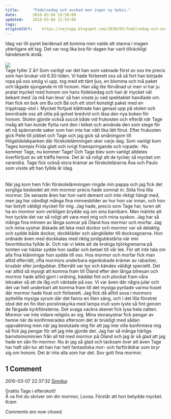 ```yaml
---
title:		"Födelsedag och avsked men ingen ny bebis."
date:		2010-03-04 19:58:00
updated:	2010-03-04 22:54:06
tags: 	
originalUrl:	https://nejtupp.blogspot.com/2010/03/fodelsedag-och-avsked-men-ingen-ny.html
---
```


Idag var lill-pyret beräknad att komma men valde att stanna i magen ytterligare ett tag. Det var nog lika bra för dagen har varit tillräckligt händelserik ändå.<br><br><img src="../../../../img/Tage+fyller+2+%C3%A5r-_MG_0139.jpg"><br>Tage fyller 2 år! Som vanligt var det han som vaknade först av oss tre precis som han brukar vid 6.30-tiden. Vi hade förberett oss så så fort han började ropa på oss smög vi upp, tog med ett tänt ljus, en blomma och två paket och tågade sjungande in till honom. Han såg lite förvånad ut men vi har ju pratat mycket med honom om hans födelsedag och han är mycket väl bekant med &apos;Ja må han leva&apos; så han visste ju vad spektaklet handlade om. Han fick en bok om Bu och Bä och ett stort konstigt paket med en tripptrapp-stol i. Mycket förtjust klättrade han genast upp på stolen och beordrade oss att sitta på golvet bredvid och läsa den nya boken för honom. Stolen gjorde också succé både vid frukosten och efteråt när Tage insåg att han kunde flytta runt den i köket och använda den som stege för att nå spännande saker som han inte har nått lika lätt förut. Efter frukosten gick Pelle till jobbet och Tage och jag gick så småningom till Högalidslekparken där förskolelämningen sker varje dag. Som vanligt kom Tages kompis Frida glatt och ivrigt framspringande och ropade: -Nu kommer Tage, nu kommer Tage! Och Tage blev som vanligt alldeles överförtjust av att träffa henne. Det är så roligt att de tycker så mycket om varandra. Tage fick också stora kramar av förskolelärarna Åsa och Paulo som visste att han fyllde år idag.<br><br><br>När jag kom hem från förskolelämningen ringde min pappa och jag fick det sorgliga beskedet att min mormor precis hade somnat in. Söta fina lilla mormor. De senaste åren har hon varit dement och inte riktigt hängt med, men jag har oändligt många fina minnesbilder av hur hon var innan, och hon har betytt väldigt mycket för mig. Jag hade, precis som Tage har, turen att ha en mormor som verkligen brydde sig om sina barnbarn. Man märkte att hon tyckte det var så roligt att vara med mig och mina syskon. Jag har så många fina minnen av långa somrar på Öland hos mormor och morfar. Jag och mina systrar älskade att leka med dockor och mormor var så delaktig och sydde både dockor, dockkläder och sängkläder till dockvagnarna. Hon ordnade även med dockkalas med riktig jordgubbstårta när min favoritdocka fyllde år. Och när vi lekte att de krokiga björkgrenarna på tomten var hästar sydde hon sadlar och betsel till vår lek. För att inte tala om alla fina klänningar hon sydde till oss. Hos mormor och morfar fick man alltid efterrätt, ofta mormors underbara egenkokade krämer av rabarber, krusbär eller jordgubbar. Efterrätt var lyx och kändes väldigt speciellt. Det var alltid så mysigt att komma fram till Öland efter den långa bilresan och mormor hade alltid gjort i ordning, bäddat fint och plockat fram våra leksaker så att de låg och väntade på oss. Vi var även där några jular och det var helt underbart att komma fram till det mysiga pyntade varma huset där mormor hade fixat och förberett. Jag fick då alltid sova i mormors pyttelilla mysiga syrum där det fanns en liten säng, och i det lilla fönstret stod det en fin liten porslinskyrka med lampa inuti som lyste så fint genom de färgade kyrkfönsterna. Det svaga vackra skenet fick lysa hela natten. Mormor var inte vidare religiös av sig. Mina storasystrar fick pengar av henne när de konfirmerades eftersom det är brukligt med sådan uppvaktning men när jag beslutade mig för att jag inte ville konfirmera mig så fick jag pengar för att jag inte gjorde det. Jag har så många härliga barndomsminnen från all tid med mormor på Öland och jag är så glad att jag hade en sån fin mormor. Nu är jag så glad och tacksam över att även Tage har haft sån tur att han har helt fantastiska mor- och farföräldrar som bryr sig om honom. Det är inte alla som har det. Sov gott fina mormor.

<div class="comments">
	<div class="comments-header"><h2>1 Comment</h2></div>
	<div class="comments-body">
			<div class="comment" id="comment-5081471802672307495">
				<p class="comment-header">
					<date datetime="2010-03-07T22:37:32.676+01:00">2010-03-07 22:37:32</date> 
					<a href="undefined" rel="nofollow">Sinnika</a>:
				</p>
				<div class="comment-content"><p>Grattis Tage i efterskott! <br />Å va fint du skriver om din mormor, Lovsa. Förstår att hon betydde mycket. <br />Kram</p></div>
				<div class="comment-footer"></div>
			</div></div>
	<p class="comments-footer"><em>Comments are now closed.</em></p>
</div>